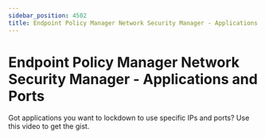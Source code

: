 ```yaml
---
sidebar_position: 4502
title: Endpoint Policy Manager Network Security Manager - Applications and Ports
---
```


# Endpoint Policy Manager Network Security Manager - Applications and Ports

Got applications you want to lockdown to use specific IPs and ports? Use this video to get the gist.